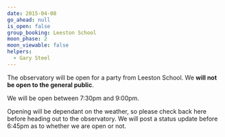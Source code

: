 ```yaml
---
date: 2015-04-08
go_ahead: null
is_open: false
group_booking: Leeston School
moon_phase: 2
moon_viewable: false
helpers:
  - Gary Steel
---
```

The observatory will be open for a party from Leeston School.  We **will not
be open to the general public**.

We will be open between 7:30pm and 9:00pm.

Opening will be dependant on the weather, so please check back here before
heading out to the observatory. We will post a status update before 6:45pm
as to whether we are open or not.

